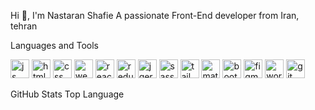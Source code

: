 Hi 👋, I'm Nastaran Shafie
A passionate Front-End developer from Iran, tehran

Languages and Tools

[<img src="https://user-images.githubusercontent.com/115412256/230771578-776eae65-af60-4a80-8696-fde5b70fdb7c.svg" alt="js" width="30" height="30" />](https://javascript.info/)
[<img src="https://user-images.githubusercontent.com/115412256/230772430-079b4ba2-031b-4b20-9077-fd60aae44580.svg" alt="html" width="30" height="30" />](https://www.w3schools.com/html/)
[<img src="https://user-images.githubusercontent.com/115412256/230772472-cb83a261-18e6-40c2-ad69-ff8109073615.svg" alt="css" width="30" height="30" />](https://www.w3schools.com/css/)
[<img src="https://user-images.githubusercontent.com/115412256/230772540-478ca422-d3da-41fb-8875-5e2ed4553343.svg" alt="webpack" width="30" height="30" />](https://webpack.js.org/)
[<img src="https://user-images.githubusercontent.com/115412256/230772612-78e53e57-94a3-42a8-800f-de10ca183b0a.svg" alt="react" width="30" height="30" />](https://reactjs.org/)
[<img src="https://user-images.githubusercontent.com/115412256/230772746-883275fe-891e-4dba-bb38-d93c3c42cbe7.svg" alt="redux" width="30" height="30" />](https://redux.js.org/)
[<img src="https://user-images.githubusercontent.com/115412256/230772812-42a35bef-6feb-40b8-b783-337e6b39a67c.svg" alt="jqery" width="30" height="30" />](https://jquery.com/)
[<img src="https://user-images.githubusercontent.com/115412256/230772868-0eedb21f-d13c-4b90-a7ac-cfc3f5bf2103.svg" alt="sass" width="30" height="30" />](https://sass-lang.com/)
[<img src="https://user-images.githubusercontent.com/115412256/230772961-24875232-8e74-46c8-9ece-f44d7898e5ac.png" alt="tailwind" width="30" height="30" />](https://tailwindcss.com/)
[<img src="https://user-images.githubusercontent.com/115412256/230773016-ffe8e7ce-c830-4e33-bd1d-54f9dfd78845.svg" alt="material" width="30" height="30" />](https://material-ui.com/)
[<img src="https://user-images.githubusercontent.com/115412256/230773058-9f078eee-db1c-4744-be75-7463741edbfc.svg" alt="bootstap" width="30" height="30" />](https://getbootstrap.com/)
[<img src="https://user-images.githubusercontent.com/115412256/230773125-ff64b468-065e-4501-8375-3b5b4f95a15e.svg" alt="figma" width="30" height="30" />](https://www.figma.com/)
[<img src="https://user-images.githubusercontent.com/115412256/230773228-653380ae-46a5-43cc-8fc6-a8d4c06f449e.png" alt="wordpress" width="30" height="30" />](https://wordpress.org/)
[<img src="https://user-images.githubusercontent.com/115412256/230773323-2b3df11c-eaf4-42cb-abd7-35554ee4ab26.svg" alt="git" width="30" height="30" />](https://github.com/)

GitHub Stats Top Language
